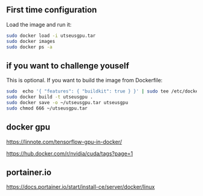 ## First time configuration

Load the image and run it:
```bash
sudo docker load -i utseusgpu.tar
sudo docker images
sudo docker ps -a
```

## if you want to challenge youself

This is optional. If you want to build the image from Dockerfile:

```bash
sudo  echo '{ "features": { "buildkit": true } }' | sudo tee /etc/docker/daemon.json && sudo service docker restart
sudo docker build -t utseusgpu .
sudo docker save -o ~/utseusgpu.tar utseusgpu
sudo chmod 666 ~/utseusgpu.tar
```

## docker gpu

https://linnote.com/tensorflow-gpu-in-docker/

https://hub.docker.com/r/nvidia/cuda/tags?page=1

## portainer.io

https://docs.portainer.io/start/install-ce/server/docker/linux


